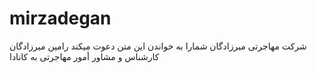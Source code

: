 # mirzadegan
شرکت مهاجرتی میرزادگان شمارا به خواندن این متن دعوت میکند رامین میرزادگان کارشناس و مشاور أمور مهاجرتی به کانادا
